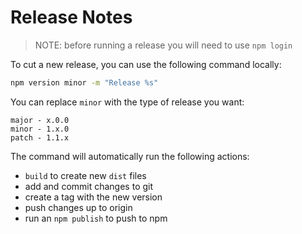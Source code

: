 # Release Notes

> NOTE: before running a release you will need to use `npm login`

To cut a new release, you can use the following command locally:

```bash
npm version minor -m "Release %s"
```

You can replace `minor` with the type of release you want:

```
major - x.0.0
minor - 1.x.0
patch - 1.1.x
```

The command will automatically run the following actions:

- `build` to create new `dist` files
- add and commit changes to git
- create a tag with the new version
- push changes up to origin
- run an `npm publish` to push to npm